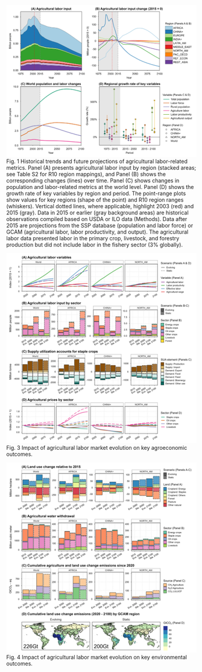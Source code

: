 ![Image](output/AgLabor/AgLabor/Fig1.png)
Fig. 1 Historical trends and future projections of agricultural labor-related metrics. Panel (A) presents agricultural labor input by region (stacked areas; see Table S2 for R10 region mappings), and Panel (B) shows the corresponding changes (lines) over time. Panel (C) shows changes in population and labor-related metrics at the world level. Panel (D) shows the growth rate of key variables by region and period. The point-range plots show values for key regions (shape of the point) and R10 region ranges (whiskers). Vertical dotted lines, where applicable, highlight 2003 (red) and 2015 (gray). Data in 2015 or earlier (gray background areas) are historical observations compiled based on USDA or ILO data (Methods). Data after 2015 are projections from the SSP database (population and labor force) or GCAM (agricultural labor, labor productivity, and output). The agricultural labor data presented labor in the primary crop, livestock, and forestry production but did not include labor in the fishery sector (3% globally).

![Image](output/AgLabor/AgLabor/LaborMarketEvo_AgLU.png)
Fig. 3 Impact of agricultural labor market evolution on key agroeconomic outcomes.   

![Image](output/AgLabor/AgLabor/LaborMarketEvo_Envir.png)
Fig. 4 Impact of agricultural labor market evolution on key environmental outcomes.  
